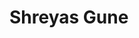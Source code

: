 # Shreyas Gune

[](https://i.redd.it/hello-there-pixel-art-obi-wan-kenobi-i-made-for-the-new-v0-j7amfv5ra1291.png)
